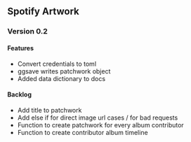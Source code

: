 ## Spotify Artwork

### Version 0.2

#### Features

* Convert credentials to toml
* ggsave writes patchwork object
* Added data dictionary to docs


#### Backlog

* Add title to patchwork
* Add else if for direct image url cases  / for bad requests
* Function to create patchwork for every album contributor
* Function to create contributor album timeline